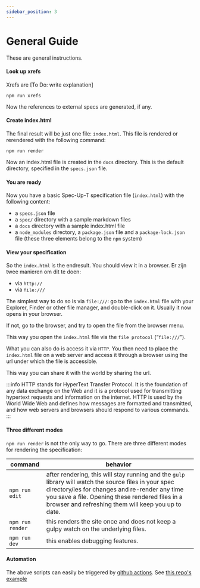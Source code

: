 ```yaml
---
sidebar_position: 3
---
```


# General Guide

These are general instructions.

#### Look up xrefs

Xrefs are [To Do: write explanation]

```
npm run xrefs
```

Now the references to external specs are generated, if any.

#### Create index.html

The final result will be just one file: `index.html`. This file is rendered or rerendered with the following command:

```
npm run render
```

Now an index.html file is created in the `docs` directory. This is the default directory, specified in the `specs.json` file.

#### You are ready

Now you have a basic Spec-Up-T specification file (`index.html`) with the following content:

- a `specs.json` file
- a `spec/` directory with a sample markdown files
- a `docs` directory with a sample index.html file
- a `node_modules` directory, a `package.json` file and a `package-lock.json` file (these three elements belong to the `npm` system)

#### View your specification

So the `index.html` is the endresult. You should view it in a browser. Er zijn twee manieren om dit te doen:

- via `http://`
- via `file:///`

The simplest way to do so is via `file:///`: go to the `index.html` file with your Explorer, Finder or other file manager, and double-click on it. Usually it now opens in your browser.

If not, go to the browser, and try to open the file from the browser menu.

This way you open the `index.html` file via the `file protocol` (“`file:///`”).

What you can also do is access it via `HTTP`. You then need to place the `index.html` file on a web server and access it through a browser using the url under which the file is accessible.

This way you can share it with the world by sharing the url.

:::info
HTTP stands for HyperText Transfer Protocol. It is the foundation of any data exchange on the Web and it is a protocol used for transmitting hypertext requests and information on the internet. HTTP is used by the World Wide Web and defines how messages are formatted and transmitted, and how web servers and browsers should respond to various commands.
:::

#### Three different modes

`npm run render` is not the only way to go. There are three different modes for rendering the specification:

|command|behavior|
|---|---|
|`npm run edit`|after rendering, this will stay running and the `gulp` library will watch the source files in your spec directory/ies for changes and re-render any time you save a file. Opening these rendered files in a browser and refreshing them will keep you up to date.|
|`npm run render`|this renders the site once and does not keep a gulpy watch on the underlying files.|
|`npm run dev`|this enables debugging features.|

#### Automation

The above scripts can easily be triggered by [github actions](../glossary#github-actions).  See [this repo's example](https://github.com/decentralized-identity/spec-up/blob/master/.github/workflows/render-specs.yml)